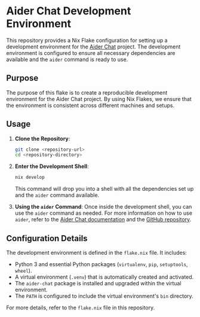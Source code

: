 # Aider Chat Development Environment

This repository provides a Nix Flake configuration for setting up a development environment for the [Aider Chat](https://aider.chat/) project. The development environment is configured to ensure all necessary dependencies are available and the `aider` command is ready to use.

## Purpose

The purpose of this flake is to create a reproducible development environment for the Aider Chat project. By using Nix Flakes, we ensure that the environment is consistent across different machines and setups.

## Usage

1. **Clone the Repository**:
   ```sh
   git clone <repository-url>
   cd <repository-directory>
   ```

2. **Enter the Development Shell**:
   ```sh
   nix develop
   ```

   This command will drop you into a shell with all the dependencies set up and the `aider` command available.

3. **Using the `aider` Command**:
   Once inside the development shell, you can use the `aider` command as needed. For more information on how to use `aider`, refer to the [Aider Chat documentation](https://aider.chat/) and the [GitHub repository](https://github.com/paul-gauthier/aider).

## Configuration Details

The development environment is defined in the `flake.nix` file. It includes:
- Python 3 and essential Python packages (`virtualenv`, `pip`, `setuptools`, `wheel`).
- A virtual environment (`.venv`) that is automatically created and activated.
- The `aider-chat` package is installed and upgraded within the virtual environment.
- The `PATH` is configured to include the virtual environment's `bin` directory.

For more details, refer to the `flake.nix` file in this repository.
